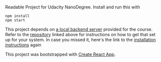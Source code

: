 Readable Project for Udacity NanoDegree. Install and run this with

```
npm install
npm start
```

This project depends on [a local backend server](https://github.com/udacity/reactnd-project-readable-starter) provided for the course. Refer to the [repository](https://github.com/udacity/reactnd-project-readable-starter) linked above for instructions on how to get that set up for your system. In case you missed it, here's the link to the [installation instructions](https://github.com/udacity/reactnd-project-readable-starter) again

This project was bootstrapped with [Create React App](https://github.com/facebookincubator/create-react-app).